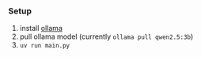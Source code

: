 ### Setup
1. install [ollama](https://docs.ollama.com/quickstart#python) 
2. pull ollama model (currently `ollama pull qwen2.5:3b`)
3. `uv run main.py`